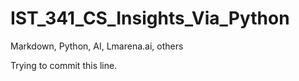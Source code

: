 # IST_341_CS_Insights_Via_Python
Markdown, Python, AI, Lmarena.ai, others

Trying to commit this line.

